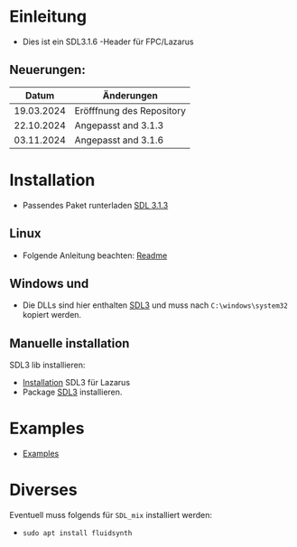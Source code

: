 # Einleitung
- Dies ist ein SDL3.1.6 -Header für FPC/Lazarus

## Neuerungen:
| Datum | Änderungen 
| :---: | ---
| 19.03.2024 | Eröfffnung des Repository
| 22.10.2024 | Angepasst and 3.1.3
| 03.11.2024 | Angepasst and 3.1.6



# Installation
- Passendes Paket runterladen [SDL 3.1.3](https://github.com/libsdl-org/SDL/releases/tag/preview-3.1.3)
## Linux
- Folgende Anleitung beachten: [Readme](https://github.com/libsdl-org/SDL/blob/main/docs/README-cmake.md)
## Windows und 
- Die DLLs sind hier enthalten [SDL3](https://github.com/libsdl-org/SDL/releases/download/release-2.30.8/SDL2-2.30.8-win32-x64.zip) und muss nach `C:\windows\system32` kopiert werden.

## Manuelle installation
SDL3 lib installieren:
- [Installation](install_sdl.md) SDL3 für Lazarus
- Package [SDL3](packages) installieren.

# Examples
- [Examples](examples)

# Diverses
Eventuell muss folgends für `SDL_mix` installiert werden:
- `sudo apt install fluidsynth`





